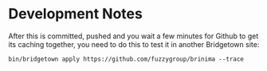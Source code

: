 # Development Notes

After this is committed, pushed and you wait a few minutes for Github to get its caching together, you need to do this to test it in another Bridgetown site:

    bin/bridgetown apply https://github.com/fuzzygroup/brinima --trace